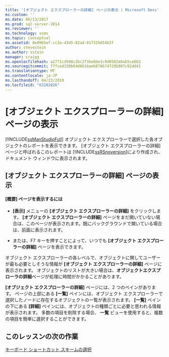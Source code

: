 ```yaml
---
title: '[オブジェクト エクスプローラーの詳細] ページの表示 | Microsoft Docs'
ms.custom: ''
ms.date: 06/13/2017
ms.prod: sql-server-2014
ms.reviewer: ''
ms.technology: ssms
ms.topic: conceptual
ms.assetid: 8e0965ef-cc3a-43d5-82ad-01f525654b2f
author: stevestein
ms.author: sstein
manager: craigg
ms.openlocfilehash: a2771cd508c2bc2f3be0de1c9d0502e8ab5ce062
ms.sourcegitcommit: f7fced330b64d6616aeb8766747295807c92dd41
ms.translationtype: MT
ms.contentlocale: ja-JP
ms.lasthandoff: 04/23/2019
ms.locfileid: "63282026"
---
```

# <a name="show-the-object-explorer-details-page"></a>[オブジェクト エクスプローラーの詳細] ページの表示
  [!INCLUDE[ssManStudioFull](../../includes/ssmanstudiofull-md.md)] オブジェクト エクスプローラーで選択した各オブジェクトのレポートを表示できます。 [オブジェクト エクスプローラーの詳細] ページと呼ばれるこのレポートは [!INCLUDE[ssRSnoversion](../../includes/ssrsnoversion-md.md)]により作成され、ドキュメント ウィンドウに表示されます。  
  
## <a name="showing-the-object-explorer-details-page"></a>[オブジェクト エクスプローラーの詳細] ページの表示  
  
#### <a name="to-show-the-summary-page"></a>[概要] ページを表示するには  
  
-   **[表示]** メニューの **[オブジェクト エクスプローラーの詳細]** をクリックします。 **[オブジェクト エクスプローラーの詳細]** ページをまだ開いていない場合は、このページが表示されます。既にバックグラウンドで開いている場合は、前面に表示されます。  
  
-   または、F7 キーを押すことによって、いつでも **[オブジェクト エクスプローラーの詳細]** ページを表示できます。  
  
 オブジェクト エクスプローラーの各レベルで、オブジェクトに関してユーザーが最も必要としそうな情報が **[オブジェクト エクスプローラーの詳細]** ページに表示されます。 オブジェクトのリストが大きい場合は、**オブジェクトエクスプローラの詳細**ページが処理に時間がかかることがあります。  
  
 **[オブジェクト エクスプローラーの詳細]** ページには、2 つのペインがあります。 ページの上部にある **[一覧]** ペインには、オブジェクト エクスプローラーで選択したノードに存在するオブジェクトの一覧が表示されます。 **[一覧]** ペインの下にある **[詳細]** ペインには、オブジェクトの種類ごとに必要と思われる情報が表示されます。 多数の項目を削除する場合、 **一覧** ビューを使用すると、複数の項目を簡単に選択することができます。  
  
## <a name="next-task-in-lesson"></a>このレッスンの次の作業  
 [キーボード ショートカット スキームの選択](lesson-1-6-select-the-keyboard-shortcut-scheme.md)  
  
  
